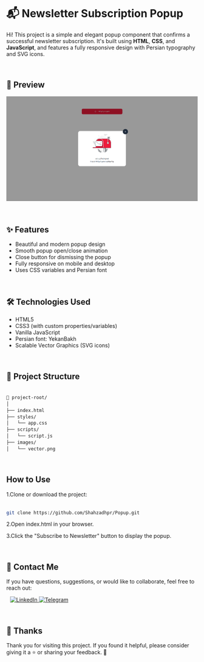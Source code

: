 # 📬 Newsletter Subscription Popup

Hi! This project is a simple and elegant popup component that confirms a successful newsletter subscription. It's built using **HTML**, **CSS**, and **JavaScript**, and features a fully responsive design with Persian typography and SVG icons.

&nbsp;

## 📸 Preview

![Preview](images/preview.png)


&nbsp;

## ✨ Features

- Beautiful and modern popup design  
- Smooth popup open/close animation  
- Close button for dismissing the popup  
- Fully responsive on mobile and desktop  
- Uses CSS variables and Persian font  

&nbsp;

## 🛠️ Technologies Used

- HTML5  
- CSS3 (with custom properties/variables)  
- Vanilla JavaScript  
- Persian font: YekanBakh  
- Scalable Vector Graphics (SVG icons)  

&nbsp;

## 🧩 Project Structure

```bash

📁 project-root/
│
├── index.html             
├── styles/
│   └── app.css           
├── scripts/
│   └── script.js        
├── images/
│   └── vector.png       

```
&nbsp;

## How to Use
1.Clone or download the project:

```bash

git clone https://github.com/Shahzadhpr/Popup.git

```
2.Open index.html in your browser.

3.Click the "Subscribe to Newsletter" button to display the popup.

&nbsp;

## 🤝 Contact Me  
If you have questions, suggestions, or would like to collaborate, feel free to reach out:

<div align="left">
  <a href="https://www.linkedin.com/in/hassanpourshahzad" target="_blank" style="margin-left: 10px;">
    <img src="https://upload.wikimedia.org/wikipedia/commons/c/ca/LinkedIn_logo_initials.png" height="35" width="35" alt="LinkedIn"/>
  </a> 
  <a href="https://t.me/Shahzad_hpr" target="_blank">
    <img src="https://upload.wikimedia.org/wikipedia/commons/8/82/Telegram_logo.svg" height="35" width="35" alt="Telegram"/>
  </a>
</div>

&nbsp;

##  🙏 Thanks
Thank you for visiting this project. If you found it helpful, please consider giving it a ⭐️ or sharing your feedback. 💖
